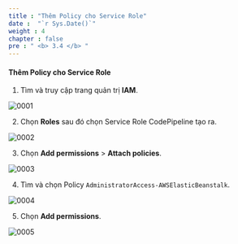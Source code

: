 ```yaml
---
title : "Thêm Policy cho Service Role"
date :  "`r Sys.Date()`" 
weight : 4
chapter : false
pre : " <b> 3.4 </b> "
---
```


#### Thêm Policy cho Service Role

1. Tìm và truy cập trang quản trị **IAM**.

![0001](/images/3-CodePipeline/3.4-AddRolePolicy/0001.svg)

2. Chọn **Roles** sau đó chọn Service Role CodePipeline tạo ra.

![0002](/images/3-CodePipeline/3.4-AddRolePolicy/0002.svg)

3. Chọn **Add permissions** > **Attach policies**.

![0003](/images/3-CodePipeline/3.4-AddRolePolicy/0003.svg)

4. Tìm và chọn Policy ```AdministratorAccess-AWSElasticBeanstalk```.

![0004](/images/3-CodePipeline/3.4-AddRolePolicy/0004.svg)

5. Chọn **Add permissions**.

![0005](/images/3-CodePipeline/3.4-AddRolePolicy/0005.svg)